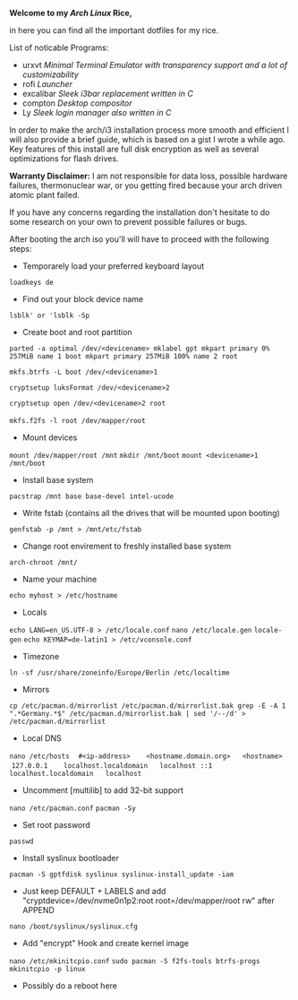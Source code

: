 **Welcome to my *Arch Linux* Rice,**

in here you can find all the important dotfiles for my rice.

List of noticable Programs:

- urxvt   *Minimal Terminal Emulator with transparency support and a lot of customizability*
- rofi    *Launcher*
- excalibar *Sleek i3bar replacement written in C*
- compton *Desktop compositor*
- Ly *Sleek login manager also written in C*

In order to make the arch/i3 installation process more smooth and efficient I will also provide a brief guide, which is based on a gist I wrote a while ago. Key features of this install are full disk encryption as well as several optimizations for flash drives.

**Warranty Disclaimer:**
I am not responsible for data loss, possible hardware failures, thermonuclear war,
or you getting fired because your arch driven atomic plant failed.

If you have any concerns regarding the installation don't hesitate to do some research
on your own to prevent possible failures or bugs.

After booting the arch iso you'll will have to proceed with the following steps:

- Temporarely load your preferred keyboard layout

`loadkeys de`

- Find out your block device name

`lsblk' or 'lsblk -Sp`

- Create boot and root partition

`parted -a optimal /dev/<devicename> mklabel gpt mkpart primary 0% 257MiB name 1 boot mkpart primary 257MiB 100% name 2 root`

`mkfs.btrfs -L boot /dev/<devicename>1`

`cryptsetup luksFormat /dev/<devicename>2`

`cryptsetup open /dev/<devicename>2 root`

`mkfs.f2fs -l root /dev/mapper/root`
  
- Mount devices

`mount /dev/mapper/root /mnt`
`mkdir /mnt/boot`
`mount <devicename>1 /mnt/boot`

- Install base system

`pacstrap /mnt base base-devel intel-ucode`

- Write fstab (contains all the drives that will be mounted upon booting)

`genfstab -p /mnt > /mnt/etc/fstab`


- Change root envirement to freshly installed base system

`arch-chroot /mnt/`

- Name your machine

`echo myhost > /etc/hostname`

- Locals

`echo LANG=en_US.UTF-8 > /etc/locale.conf`
`nano /etc/locale.gen`
`locale-gen`
`echo KEYMAP=de-latin1 > /etc/vconsole.conf`


- Timezone

`ln -sf /usr/share/zoneinfo/Europe/Berlin /etc/localtime`


- Mirrors

`cp /etc/pacman.d/mirrorlist /etc/pacman.d/mirrorlist.bak
grep -E -A 1 ".*Germany.*$" /etc/pacman.d/mirrorlist.bak | sed '/--/d' > /etc/pacman.d/mirrorlist`

- Local DNS

`nano /etc/hosts`
  
  `#<ip-address>	<hostname.domain.org>	<hostname>`
  `127.0.0.1	localhost.localdomain	localhost`
  `::1		localhost.localdomain	localhost`
 
- Uncomment [multilib] to add 32-bit support

`nano /etc/pacman.conf`
`pacman -Sy`

- Set root password

`passwd`

- Install syslinux bootloader

`pacman -S gptfdisk syslinux
syslinux-install_update -iam`

- Just keep DEFAULT + LABELS and add "cryptdevice=/dev/nvme0n1p2:root root=/dev/mapper/root rw" after APPEND

`nano /boot/syslinux/syslinux.cfg`

- Add "encrypt" Hook and create kernel image

`nano /etc/mkinitcpio.conf`
`sudo pacman -S f2fs-tools btrfs-progs`
`mkinitcpio -p linux`

- Possibly do a reboot here


